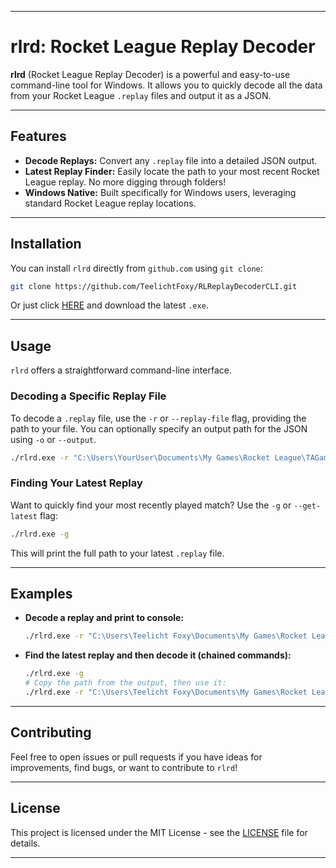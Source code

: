 -----

# rlrd: Rocket League Replay Decoder

**rlrd** (Rocket League Replay Decoder) is a powerful and easy-to-use command-line tool for Windows. It allows you to quickly decode all the data from your Rocket League `.replay` files and output it as a JSON.

-----

## Features

  * **Decode Replays:** Convert any `.replay` file into a detailed JSON output.
  * **Latest Replay Finder:** Easily locate the path to your most recent Rocket League replay. No more digging through folders\!
  * **Windows Native:** Built specifically for Windows users, leveraging standard Rocket League replay locations.

-----

## Installation

You can install `rlrd` directly from `github.com` using `git clone`:

```bash
git clone https://github.com/TeelichtFoxy/RLReplayDecoderCLI.git
```

Or just click [HERE](https://github.com/TeelichtFoxy/RLReplayDecoderCLI/releases/tag/rlrd) and download the latest `.exe`.

-----

## Usage

`rlrd` offers a straightforward command-line interface.

### Decoding a Specific Replay File

To decode a `.replay` file, use the `-r` or `--replay-file` flag, providing the path to your file. You can optionally specify an output path for the JSON using `-o` or `--output`.

```bash
./rlrd.exe -r "C:\Users\YourUser\Documents\My Games\Rocket League\TAGame\Demos\SomeAwesomeReplay.replay" -o "output.json"
```

### Finding Your Latest Replay

Want to quickly find your most recently played match? Use the `-g` or `--get-latest` flag:

```bash
./rlrd.exe -g
```

This will print the full path to your latest `.replay` file.

-----

## Examples

  * **Decode a replay and print to console:**

    ```bash
    ./rlrd.exe -r "C:\Users\Teelicht Foxy\Documents\My Games\Rocket League\TAGame\Demos\MyEpicSave.replay"
    ```

  * **Find the latest replay and then decode it (chained commands):**

    ```bash
    ./rlrd.exe -g
    # Copy the path from the output, then use it:
    ./rlrd.exe -r "C:\Users\Teelicht Foxy\Documents\My Games\Rocket League\TAGame\Demos\2025-05-30_22-00-00.replay" -o "latest_match_data.json"
    ```

-----

## Contributing

Feel free to open issues or pull requests if you have ideas for improvements, find bugs, or want to contribute to `rlrd`\!

-----

## License

This project is licensed under the MIT License - see the [LICENSE](https://www.google.com/search?q=LICENSE) file for details.

-----
